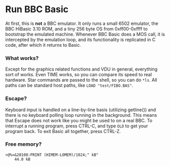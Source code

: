 # Run BBC Basic

At first, this is **not** a BBC emulator.
It only runs a small 6502 emulator, the BBC HiBasic 3.10 ROM, and a tiny 256 byte OS from 0xff00-0xffff to bootstrap the emulated machine.
Whenever BBC Basic does a MOS call, it is intercepted by the emulation loop, and its functionality is replicated in C code, after which it returns to Basic.

### What works?

Except for the graphics related functions and VDU in general, everything sort of works.
Even TIME works, so you can compare its speed to real hardware.
Star commands are passed to the shell, so you can do ```*ls```.
All paths can be standard host paths, like ```LOAD "test/FIBO.BAS"```.

### Escape?

Keyboard input is handled on a line-by-line basis (utilizing getline()) and there is no keyboard polling loop running in the background.
This means that Escape does not work like you might be used to on a real BBC.
To interrupt a running program, press CTRL-C, and type ```OLD``` to get your program back.
To exit Basic all together, press CTRL-Z.

### Free memory?

```
>@%=&20108:PRINT (HIMEM-LOMEM)/1024;" kB"
    44.0 kB
```
